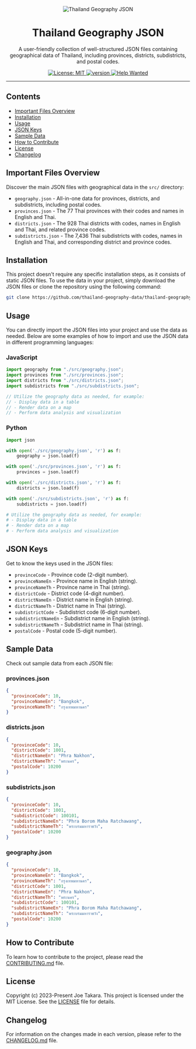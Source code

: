 <div align="center">
  <img src="https://user-images.githubusercontent.com/44985154/236343827-717d7324-91a6-4ed1-9d8c-c1db7c17357e.png" alt="Thailand Geography JSON">
</div>

<h1 align="center">Thailand Geography JSON</h1>

<p align="center">A user-friendly collection of well-structured JSON files containing geographical data of Thailand, including provinces, districts, subdistricts, and postal codes.</p>

<p align="center">
  <a href="https://github.com/thailand-geography-data/thailand-geography-json/blob/main/LICENSE">
    <img alt="License: MIT" src="https://img.shields.io/badge/license-MIT-green.svg" />
  </a>
  <a href="https://github.com/thailand-geography-data/thailand-geography-json/blob/main/CHANGELOG.md">
    <img alt="version" src="https://img.shields.io/github/package-json/v/thailand-geography-data/thailand-geography-json" />
  </a>
  <a href="https://github.com/thailand-geography-data/thailand-geography-json/issues?q=is%3Aissue+is%3Aopen+label%3A%22help+wanted%22">
    <img alt="Help Wanted" src="https://img.shields.io/github/issues/thailand-geography-data/thailand-geography-json" />
  </a>
</p>

---

## Contents

- [Important Files Overview](#important-files-overview)
- [Installation](#installation)
- [Usage](#usage)
- [JSON Keys](#json-keys)
- [Sample Data](#sample-data)
- [How to Contribute](#how-to-contribute)
- [License](#license)
- [Changelog](#changelog)

## Important Files Overview

Discover the main JSON files with geographical data in the `src/` directory:

- `geography.json` - All-in-one data for provinces, districts, and subdistricts, including postal codes.
- `provinces.json` - The 77 Thai provinces with their codes and names in English and Thai.
- `districts.json` - The 928 Thai districts with codes, names in English and Thai, and related province codes.
- `subdistricts.json` - The 7,436 Thai subdistricts with codes, names in English and Thai, and corresponding district and province codes.

## Installation

This project doesn't require any specific installation steps, as it consists of static JSON files. To use the data in your project, simply download the JSON files or clone the repository using the following command:

```bash
git clone https://github.com/thailand-geography-data/thailand-geography-json.git
```

## Usage

You can directly import the JSON files into your project and use the data as needed. Below are some examples of how to import and use the JSON data in different programming languages:

### JavaScript

```javascript
import geography from "./src/geography.json";
import provinces from "./src/provinces.json";
import districts from "./src/districts.json";
import subdistricts from "./src/subdistricts.json";

// Utilize the geography data as needed, for example:
// - Display data in a table
// - Render data on a map
// - Perform data analysis and visualization
```

### Python

```python
import json

with open('./src/geography.json', 'r') as f:
    geography = json.load(f)

with open('./src/provinces.json', 'r') as f:
    provinces = json.load(f)

with open('./src/districts.json', 'r') as f:
    districts = json.load(f)

with open('./src/subdistricts.json', 'r') as f:
    subdistricts = json.load(f)

# Utilize the geography data as needed, for example:
# - Display data in a table
# - Render data on a map
# - Perform data analysis and visualization
```

## JSON Keys

Get to know the keys used in the JSON files:

- `provinceCode` - Province code (2-digit number).
- `provinceNameEn` - Province name in English (string).
- `provinceNameTh` - Province name in Thai (string).
- `districtCode` - District code (4-digit number).
- `districtNameEn` - District name in English (string).
- `districtNameTh` - District name in Thai (string).
- `subdistrictCode` - Subdistrict code (6-digit number).
- `subdistrictNameEn` - Subdistrict name in English (string).
- `subdistrictNameTh` - Subdistrict name in Thai (string).
- `postalCode` - Postal code (5-digit number).

## Sample Data

Check out sample data from each JSON file:

### provinces.json

```json
{
  "provinceCode": 10,
  "provinceNameEn": "Bangkok",
  "provinceNameTh": "กรุงเทพมหานคร"
}
```

### districts.json

```json
{
  "provinceCode": 10,
  "districtCode": 1001,
  "districtNameEn": "Phra Nakhon",
  "districtNameTh": "พระนคร",
  "postalCode": 10200
}
```

### subdistricts.json

```json
{
  "provinceCode": 10,
  "districtCode": 1001,
  "subdistrictCode": 100101,
  "subdistrictNameEn": "Phra Borom Maha Ratchawang",
  "subdistrictNameTh": "พระบรมมหาราชวัง",
  "postalCode": 10200
}
```

### geography.json

```json
{
  "provinceCode": 10,
  "provinceNameEn": "Bangkok",
  "provinceNameTh": "กรุงเทพมหานคร",
  "districtCode": 1001,
  "districtNameEn": "Phra Nakhon",
  "districtNameTh": "พระนคร",
  "subdistrictCode": 100101,
  "subdistrictNameEn": "Phra Borom Maha Ratchawang",
  "subdistrictNameTh": "พระบรมมหาราชวัง",
  "postalCode": 10200
}
```

## How to Contribute

To learn how to contribute to the project, please read the [CONTRIBUTING.md](CONTRIBUTING.md) file.

## License

Copyright (c) 2023-Present Joe Takara. This project is licensed under the MIT License. See the [LICENSE](LICENSE) file for details.

## Changelog

For information on the changes made in each version, please refer to the [CHANGELOG.md](CHANGELOG.md) file.
